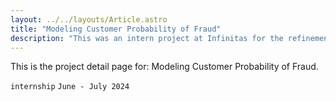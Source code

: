 ```yaml
---
layout: ../../layouts/Article.astro
title: "Modeling Customer Probability of Fraud"
description: "This was an intern project at Infinitas for the refinement of the fraud assessment program."
---
```


This is the project detail page for: Modeling Customer Probability of Fraud.

`internship` `June - July 2024`
